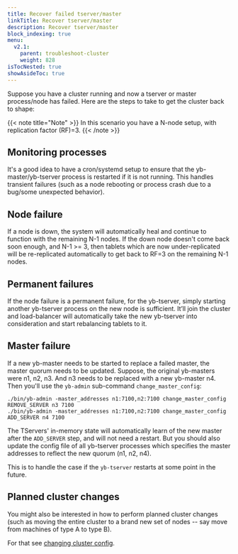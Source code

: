 ```yaml
---
title: Recover failed tserver/master
linkTitle: Recover tserver/master
description: Recover tserver/master
block_indexing: true
menu:
  v2.1:
    parent: troubleshoot-cluster
    weight: 828
isTocNested: true
showAsideToc: true
---
```


Suppose you have a cluster running and now a tserver or master process/node has failed.
Here are the steps to take to get the cluster back to shape:

{{< note title="Note" >}}
In this scenario you have a N-node setup, with replication factor (RF)=3.
{{< /note >}}


## Monitoring processes
It's a good idea to have a cron/systemd setup to ensure that the yb-master/yb-tserver process is restarted if it is not running. 
This handles transient failures (such as a node rebooting or process crash due to a bug/some unexpected behavior).

## Node failure
If a node is down, the system will automatically heal and continue to function with the remaining N-1 nodes. 
If the down node doesn't come back soon enough, and N-1 >= 3, 
then tablets which are now under-replicated will be re-replicated automatically to get back to RF=3 on the remaining N-1 nodes.

## Permanent failures
If the node failure is a permanent failure, for the yb-tserver, simply starting another yb-tserver process on the new node is sufficient. 
It’ll join the cluster and load-balancer will automatically take the new yb-tserver into consideration and start rebalancing tablets to it.

## Master failure
If a new yb-master needs to be started to replace a failed master, the master quorum needs to be updated. 
Suppose, the original yb-masters were n1, n2, n3. And n3 needs to be replaced with a new yb-master n4. Then you'll use the `yb-admin` sub-command `change_master_config`:
```
./bin/yb-admin -master_addresses n1:7100,n2:7100 change_master_config REMOVE_SERVER n3 7100
./bin/yb-admin -master_addresses n1:7100,n2:7100 change_master_config ADD_SERVER n4 7100
```
 
The TServers' in-memory state will automatically learn of the new master after the `ADD_SERVER` step, and will not need a restart. 
But you should also update the config file of all yb-tserver processes which specifies the master addresses to reflect the new quorum (n1, n2, n4). 

This is to handle the case if the `yb-tserver` restarts at some point in the future.

## Planned cluster changes
You might also be interested in how to perform planned cluster changes (such as moving the entire cluster to a brand new set of nodes -- say move from machines of type A to type B). 

For that see [changing cluster config](../../../manage/change-cluster-config).

